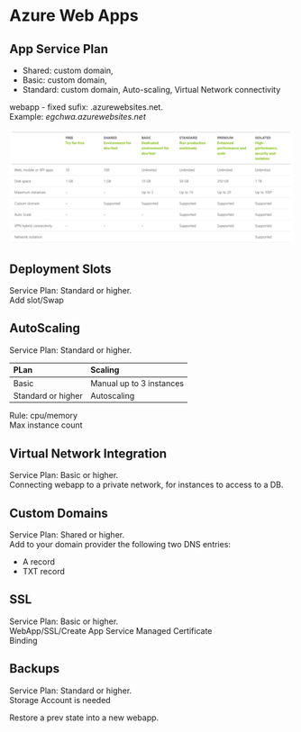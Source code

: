 # Azure Web Apps
## App Service Plan
- Shared: custom domain,
- Basic: custom domain,
- Standard: custom domain, Auto-scaling, Virtual Network connectivity

webapp - fixed sufix: .azurewebsites.net.  
Example: 
<em>egchwa.azurewebsites.net</em>

![App Service Plan](images/app-service-plan.webp)


## Deployment Slots
Service Plan: Standard or higher.  
Add slot/Swap

## AutoScaling
Service Plan: Standard or higher.  

|  PLan | Scaling | 
|:----------|:-------------|
|  Basic | Manual up to 3 instances |
|  Standard or higher  | Autoscaling |

Rule: cpu/memory  
Max instance count

## Virtual Network Integration
Service Plan: Basic or higher.  
Connecting webapp to a private network, for instances to access to a DB.

## Custom Domains
Service Plan: Shared or higher.  
Add to your domain provider the following two DNS entries:
- A record
- TXT record

## SSL
Service Plan: Basic or higher.  
WebApp/SSL/Create App Service Managed Certificate  
Binding

## Backups
Service Plan: Standard or higher.  
Storage Account is needed

Restore a prev state into a new webapp.